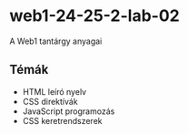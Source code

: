 # web1-24-25-2-lab-02
A Web1 tantárgy anyagai

## Témák 
- HTML leíró nyelv
- CSS  direktívák
- JavaScript programozás
- CSS  keretrendszerek
